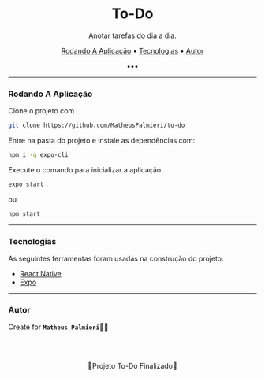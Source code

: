<!-- Título -->

<h1 align="center">To-Do</h1>

<!-- Descrição -->

<p align="center">Anotar tarefas do dia a dia.</p>

<!-- Súmario -->

<p align="center">
 <a href="#rodando-a-aplicação">Rodando A Aplicação</a> •
 <a href="#tecnologias">Tecnologias</a> •
 <a href="#autor">Autor</a>
</p>

<div align="center">
    <!-- <img src="assets/preview00.jpeg" width="200"> -->
    •••
    <!-- <img src="assets/preview01.jpeg" width="200"> -->
</div>

---

### Rodando A Aplicação

Clone o projeto com

```sh
git clone https://github.com/MatheusPalmieri/to-do
```

Entre na pasta do projeto e instale as dependências com:

```sh
npm i -g expo-cli
```

Execute o comando para inicializar a aplicação

```sh
expo start
```
ou

```sh
npm start
```

---

### Tecnologias

As seguintes ferramentas foram usadas na construção do projeto:

- [React Native](https://reactnative.dev/)
- [Expo](https://expo.dev/)

---

### Autor

Create for <b>`Matheus Palmieri`</b>👨‍💻

<br>
<br>

<p align="center">🎉Projeto To-Do Finalizado🚀</p>


